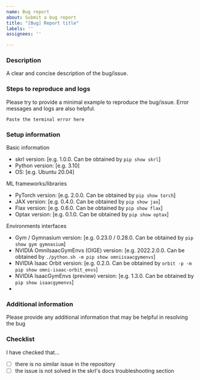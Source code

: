 ```yaml
---
name: Bug report
about: Submit a bug report
title: "[Bug] Report title"
labels: ''
assignees: ''

---
```


<!--
To submit a bug report, please fill out the information below.
To ask questions, propose ideas, etc., go to the Discussions tab.
 -->

### Description

A clear and concise description of the bug/issue.

### Steps to reproduce and logs

Please try to provide a minimal example to reproduce the bug/issue.
Error messages and logs are also helpful.

<!-- Post terminal errors/logs or command to run under three backticks (```) to format code -->

```
Paste the terminal error here
```

### Setup information

<!-- Please complete the following (if applicable) -->
Basic information
- skrl version: [e.g. 1.0.0. Can be obtained by `pip show skrl`]
- Python version: [e.g. 3.10]
- OS: [e.g. Ubuntu 20.04]

<!-- Please complete the following (if applicable) -->
ML frameworks/libraries
- PyTorch version: [e.g. 2.0.0. Can be obtained by `pip show torch`]
- JAX version: [e.g. 0.4.0. Can be obtained by `pip show jax`]
- Flax version: [e.g. 0.6.0. Can be obtained by `pip show flax`]
- Optax version: [e.g. 0.1.0. Can be obtained by `pip show optax`]

<!-- Please complete the following (if applicable) -->
Environments interfaces
- Gym / Gymnasium version: [e.g. 0.23.0 / 0.28.0. Can be obtained by `pip show gym gymnasium`]
- NVIDIA OmniIsaacGymEnvs (OIGE) version: [e.g. 2022.2.0.0. Can be obtained by `./python.sh -m pip show omniisaacgymenvs`]
- NVIDIA Isaac Orbit version: [e.g. 0.2.0. Can be obtained by `orbit -p -m pip show omni-isaac-orbit_envs`]
- NVIDIA IsaacGymEnvs (preview) version: [e.g. 1.3.0. Can be obtained by `pip show isaacgymenvs`]
- <!--Other interface -->

### Additional information

Please provide any additional information that may be helpful in resolving the bug

### Checklist

I have checked that...
- [ ] there is no similar issue in the repository
- [ ] the issue is not solved in the skrl's docs troubleshooting section
      <!-- https://skrl.readthedocs.io/en/latest/intro/installation.html#known-issues-and-troubleshooting -->
